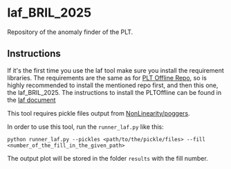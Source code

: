 # laf_BRIL_2025

Repository of the anomaly finder of the PLT.

## Instructions

If it's the first time you use the laf tool make sure you install the requirement libraries. The requirements are the same as for [PLT Offline Repo](https://github.com/cmsplt/PLTOffline), so is highly recommended to install the mentioned repo first, and then this one, the laf_BRIL_2025. The instructions to install the PLTOffline can be found in the [laf document](https://docs.google.com/document/d/1jXkUQ4Mt5PFmiV5IuQkr71Nw3jQUUcfnVggKCsIzocM/edit?tab=t.0)

This tool requires pickle files output from [NonLinearity/poggers](https://gitlab.cern.ch/flpereir/nonlinearity/-/tree/master/poggers?ref_type=heads). 

In order to use this tool, run the `runner_laf.py` like this:

```
python runner_laf.py --pickles <path/to/the/pickle/files> --fill <number_of_the_fill_in_the_given_path>
```

The output plot will be stored in the folder `results` with the fill number.
